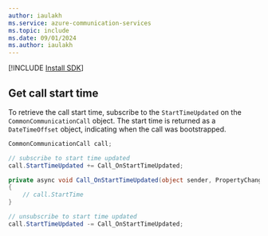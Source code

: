 ```yaml
---
author: iaulakh
ms.service: azure-communication-services
ms.topic: include
ms.date: 09/01/2024
ms.author: iaulakh
---
```

[!INCLUDE [Install SDK](../install-sdk/install-sdk-windows.md)]

## Get call start time  
To retrieve the call start time, subscribe to the `StartTimeUpdated` on the `CommonCommunicationCall` object. The start time is returned as a `DateTimeOffset` object, indicating when the call was bootstrapped.

``` cs
CommonCommunicationCall call;

// subscribe to start time updated
call.StartTimeUpdated += Call_OnStartTimeUpdated;

private async void Call_OnStartTimeUpdated(object sender, PropertyChangedEventArgs args)
{
    // call.StartTime
}

// unsubscribe to start time updated
call.StartTimeUpdated -= Call_OnStartTimeUpdated;
```